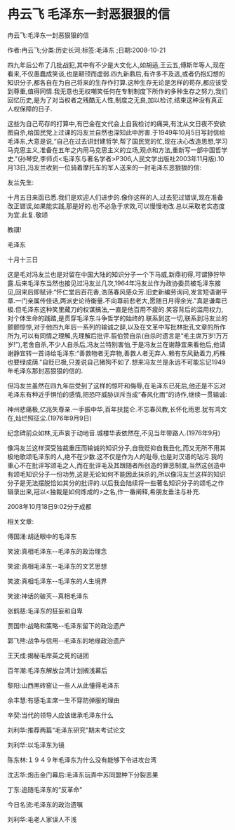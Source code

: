 # 冉云飞  毛泽东一封恶狠狠的信    
    
冉云飞:毛泽东一封恶狠狠的信    
作者:冉云飞;分类:历史长河;标签:毛泽东 ;日期:2008-10-21    
四九年后公布了几批战犯,其中有不少是大文化人,如胡适,王云五,傅斯年等人,现在看来,不仅愚蠢成笑谈,也是颟顸而虚弱.四九新鼎后,有许多不及逃,或者仍抱幻想的知识分子,都各自在为自己将来的生存作打算.这种生存无论是怎样的苟存,都应该受到尊重,值得同情.我无意也无权嘲笑任何在专制制度下所作的多种生存之努力,我们回忆历史,是为了对当权者之残酷无人性,制度之无良,加以检讨,结束这种没有真正人权保障的日子.    
这些为自己苟存的打算中,有巴金在文代会上自我检讨的痛哭,有沈从文日夜不安欲图自杀,给国民党上过课的冯友兰自然也深知此中厉害.于1949年10月5日写封信给毛泽东,大意是说,“自己在过去讲封建哲学,帮了国民党的忙,现在决心改造思想,学习马克思主义,准备在五年之内用马克思主义的立场,观点和方法,重新写一部中国哲学史."(孙琴安,李师贞<毛泽东与著名学者>P306,人民文学出版社2003年11月版).10月13日,冯友兰收到一位骑着摩托车的军人送来的一封毛泽东恶狠狠的信:    
友兰先生:    
十月五日来函已悉.我们是欢迎人们进步的.像你这样的人,过去犯过错误,现在准备改正错误,如果能实践,那是好的.也不必急于求效,可以慢慢地改.总以采取老实态度为宜.此复.敬颂    
教祺!    
毛泽东    
十月十三日    
这是毛对冯友兰也是对留在中国大陆的知识分子一个下马威,新鼎初得,可谓狰狞毕露.后来毛泽东当然也接见过冯友兰几次,1964年冯友兰作为政协委员被毛泽东接见,回来后即赋诗:“怀仁堂后百花香,浩荡春风感众芳.旧史新编劳询问,发言短语谢平章.一门亲属传佳话,两派史论待衡量.不向尊前悲老大,愿随日月得余光."真是谦卑已极.但毛泽东这种笑里藏刀的权谋搞法,一直是他百用不疲的.笑容背后的滥用权力,对个体生命的践踏,是贯穿毛泽东斗争哲学的始终的.联系到这一切,联系到冯友兰的颤颤惊惊,对于他四九年后一系列的输诚之辞,以及在文革中写批林批孔文章的所作所为,可以有同情之理解,先理解后批评.翦伯赞自杀(自杀时遗言是“毛主席万岁!万万岁!"),老舍自杀,不少人自杀后,冯友兰特别害怕,于是冯友兰在谢静宜来看他后,他请谢静宜转一首诗给毛泽东:“善救物者无弃物,善救人者无弃人.赖有东风勤着力,朽株也要绿成荫."自贬已极,只差说自己猪狗不如了.想来冯友兰是永远不可能忘记1949年毛泽东那封恶狠狠的信的.    
但冯友兰虽然在四九年后受到了这样的惊吓和侮辱,在毛泽东已死后,他还是不忘对毛泽东有种近乎惧怕的感情,把恐吓威胁训斥当成“春风化雨"的诗作,继续一贯输诚:    
神州悲痛极,亿兆失尊亲.一手振中华,百年扶昆仑.不忘春风教,长怀化雨恩.犹有鸿文在,灿烂照征尘.(1976年9月9日)    
纪念碑前众如林,无声哀于动地音.城楼华表依然在,不见当年带路人.(1976年9月)    
像冯友兰这样深受独裁重压而输诚的知识分子,自我贬抑自我丑化,而又无所不用其极地歌颂毛泽东的人,绝不在少数.这不仅是作为人的耻辱,也是对汉语的玷污.我的重心不在批评写颂毛之人,而在批评毛及其跟随者所创造的罪恶制度,当然这创造中有颂毛知识分子一份功劳,这是无论如何不能因此抹杀的,所以像冯友兰这样的知识分子是无法摆脱恰如其分的批评的.以后我会陆续将一些著名知识分子的颂毛之作辑录出来,冠以<独裁是如何炼成的>之名,作一番阐释,希朋友垂注与补充.    
2008年10月18日9:02分于成都    
    
相关文章:    
傅国涌:胡适眼中的毛泽东    
笑波:真相毛泽东--毛泽东的政治理念    
笑波:真相毛泽东--毛泽东的文艺思想    
笑波:真相毛泽东--毛泽东的人生境界    
笑波:神话的破灭--真相毛泽东    
张鹤慈:毛泽东的狂妄和自卑    
贾国申:战略和策略--毛泽东留下的政治遗产    
郭飞熊:战争与信用--毛泽东的地缘政治遗产    
王天成:揭秘毛岸英之死的谜团    
百年潮:毛泽东解放台湾计划搁浅幕后    
黎阳:山西黑砖窑让一些人从此懂得毛泽东    
余丰慧:有感毛主席一生不穿防弹服的理由    
辛契:当代的领导人应该继承毛泽东什么    
刘利华:推荐两篇“毛泽东研究"期末考试论文    
刘利华:以毛泽东为镜    
陈东林:１９４９年毛泽东为什么没有能够下令进攻台湾    
沈志华:炮击金门幕后:毛泽东玩弄中苏同盟种下分裂恶果    
丁东:追随毛泽东的“反革命"    
今日名流:毛泽东的政治遗嘱    
刘利华:毛老人家误人不浅